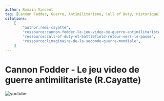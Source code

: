 ```yaml
---
author: Romain Vincent
tag: [Cannon Fodder, Guerre, Antimilitarisme, Call of Duty, Historique]
citations:
    [
        "author:remi-cayatte",
        "ressource:cannon-fodder-le-jeu-video-de-guerre-antimilitariste",
        "ressource:call-of-duty-et-battlefield-retour-vers-le-passe",
        "ressource:limaginaire-de-la-seconde-guerre-mondiale",
    ]
---
```


# Cannon Fodder - Le jeu video de guerre antimilitariste (R.Cayatte)

![youtube](https://www.youtube.com/watch?v=i3g-aEWXKfo)
